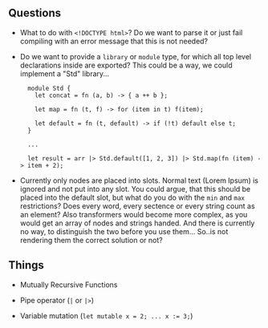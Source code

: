 ## Questions

- What to do with `<!DOCTYPE html>`? Do we want to parse it or just fail compiling with an error message that this is
  not needed?

- Do we want to provide a `library` or `module` type, for which all top level declarations inside are exported? This could be a
  way, we could implement a "Std" library...

  ```
    module Std {
      let concat = fn (a, b) -> { a ++ b };

      let map = fn (t, f) -> for (item in t) f(item);

      let default = fn (t, default) -> if (!t) default else t;
    }

    ...

    let result = arr |> Std.default([1, 2, 3]) |> Std.map(fn (item) -> item + 2);
  ```

- Currently only nodes are placed into slots. Normal text (<Text>Lorem Ipsum</Text>) is ignored and not put into any slot.
  You could argue, that this should be placed into the default slot, but what do you do with the `min` and `max` restrictions?
  Does every word, every sectence or every string count as an element?
  Also transformers would become more complex, as you would get an array of nodes and strings handed. 
  And there is currently no way, to distinguish the two before you use them...
  So..is not rendering them the correct solution or not?

## Things

- Mutually Recursive Functions

- Pipe operator (`|` or `|>`)

- Variable mutation (`let mutable x = 2; ... x := 3;`)